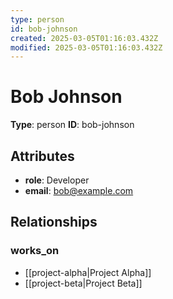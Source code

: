 ```yaml
---
type: person
id: bob-johnson
created: 2025-03-05T01:16:03.432Z
modified: 2025-03-05T01:16:03.432Z
---
```


# Bob Johnson

**Type**: person
**ID**: bob-johnson

## Attributes

- **role**: Developer
- **email**: bob@example.com

## Relationships

### works_on

- [[project-alpha|Project Alpha]]
- [[project-beta|Project Beta]]


